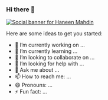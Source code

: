 ### Hi there 👋

<a href="https://instagram.com/haneenmahdin"><img alt="Social banner for Haneen Mahdin" src="https://github.com/haneenmahdin/haneenmahdin/raw/master/assets/header.svg"/></a>

Here are some ideas to get you started:

- 🔭 I’m currently working on ...
- 🌱 I’m currently learning ...
- 👯 I’m looking to collaborate on ...
- 🤔 I’m looking for help with ...
- 💬 Ask me about ...
- 📫 How to reach me: ...
- 😄 Pronouns: ...
- ⚡ Fun fact: ...
